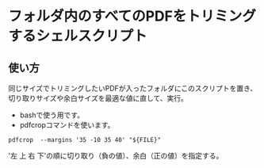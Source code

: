 # フォルダ内のすべてのPDFをトリミングするシェルスクリプト
## 使い方
同じサイズでトリミングしたいPDFが入ったフォルダにこのスクリプトを置き、切り取りサイズや余白サイズを最適な値に直して、実行。

- bashで使う用です。
- pdfcropコマンドを使います。

```
pdfcrop  --margins '35 -10 35 40' "${FILE}"
```
'左 上 右 下'の順に切り取り（負の値）、余白（正の値）を指定する。